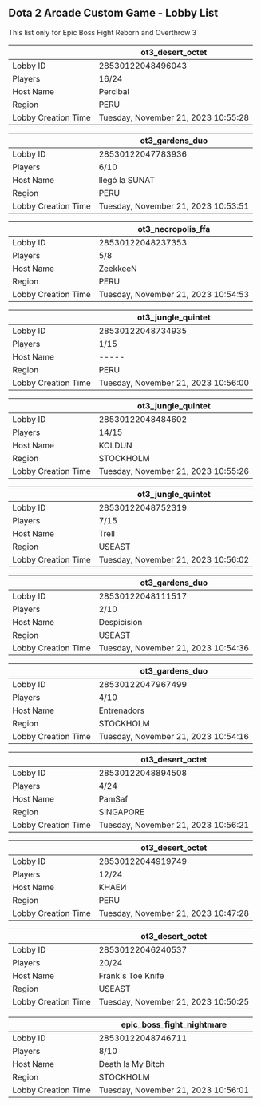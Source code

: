 ## Dota 2 Arcade Custom Game - Lobby List

This list only for Epic Boss Fight Reborn and Overthrow 3

|  | ot3_desert_octet |
| ------ | ------ |
| Lobby ID | 28530122048496043 |
| Players | 16/24 |
| Host Name | Percibal |
| Region | PERU |
| Lobby Creation Time | Tuesday, November 21, 2023 10:55:28 |


|  | ot3_gardens_duo |
| ------ | ------ |
| Lobby ID | 28530122047783936 |
| Players | 6/10 |
| Host Name | llegó la SUNAT |
| Region | PERU |
| Lobby Creation Time | Tuesday, November 21, 2023 10:53:51 |


|  | ot3_necropolis_ffa |
| ------ | ------ |
| Lobby ID | 28530122048237353 |
| Players | 5/8 |
| Host Name | ZeekkeeN |
| Region | PERU |
| Lobby Creation Time | Tuesday, November 21, 2023 10:54:53 |


|  | ot3_jungle_quintet |
| ------ | ------ |
| Lobby ID | 28530122048734935 |
| Players | 1/15 |
| Host Name | ----- |
| Region | PERU |
| Lobby Creation Time | Tuesday, November 21, 2023 10:56:00 |


|  | ot3_jungle_quintet |
| ------ | ------ |
| Lobby ID | 28530122048484602 |
| Players | 14/15 |
| Host Name | KOLDUN |
| Region | STOCKHOLM |
| Lobby Creation Time | Tuesday, November 21, 2023 10:55:26 |


|  | ot3_jungle_quintet |
| ------ | ------ |
| Lobby ID | 28530122048752319 |
| Players | 7/15 |
| Host Name | Trell |
| Region | USEAST |
| Lobby Creation Time | Tuesday, November 21, 2023 10:56:02 |


|  | ot3_gardens_duo |
| ------ | ------ |
| Lobby ID | 28530122048111517 |
| Players | 2/10 |
| Host Name | Despicision |
| Region | USEAST |
| Lobby Creation Time | Tuesday, November 21, 2023 10:54:36 |


|  | ot3_gardens_duo |
| ------ | ------ |
| Lobby ID | 28530122047967499 |
| Players | 4/10 |
| Host Name | Entrenadors |
| Region | STOCKHOLM |
| Lobby Creation Time | Tuesday, November 21, 2023 10:54:16 |


|  | ot3_desert_octet |
| ------ | ------ |
| Lobby ID | 28530122048894508 |
| Players | 4/24 |
| Host Name | PamSaf |
| Region | SINGAPORE |
| Lobby Creation Time | Tuesday, November 21, 2023 10:56:21 |


|  | ot3_desert_octet |
| ------ | ------ |
| Lobby ID | 28530122044919749 |
| Players | 12/24 |
| Host Name | KHAEИ |
| Region | PERU |
| Lobby Creation Time | Tuesday, November 21, 2023 10:47:28 |


|  | ot3_desert_octet |
| ------ | ------ |
| Lobby ID | 28530122046240537 |
| Players | 20/24 |
| Host Name | Frank's Toe Knife |
| Region | USEAST |
| Lobby Creation Time | Tuesday, November 21, 2023 10:50:25 |


|  | epic_boss_fight_nightmare |
| ------ | ------ |
| Lobby ID | 28530122048746711 |
| Players | 8/10 |
| Host Name | Death Is My Bitch |
| Region | STOCKHOLM |
| Lobby Creation Time | Tuesday, November 21, 2023 10:56:01 |


